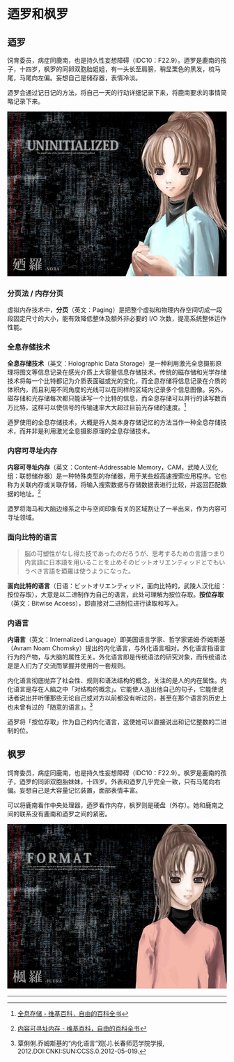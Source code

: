 # 迺罗和枫罗

## 迺罗

饲育委员，病症同鹿南，也是持久性妄想障碍（IDC10：F22.9）。迺罗是鹿南的孩子，十四岁，枫罗的同卵双胞胎姐姐，有一头长至肩膀，稍显栗色的黑发，梳马尾，马尾向左偏。妄想自己是储存器，表情冷淡。

迺罗会通过记日记的方法，将自己一天的行动详细记录下来，将鹿南要求的事情简略记录下来。

![nora](./images/thumb_nora.jpg)

### 分页法 / 内存分页

虚拟内存技术中，**分页**（英文：Paging）是把整个虚拟和物理内存空间切成一段段固定尺寸的大小，能有效降低整体及额外非必要的 I/O 次数，提高系统整体运作性能。

### 全息存储技术

**全息存储技术**（英文：Holographic Data Storage）是一种利用激光全息摄影原理将图文等信息记录在感光介质上大容量信息存储技术。传统的磁存储和光学存储技术将每一个比特都记为介质表面磁或光的变化，而全息存储将信息记录在介质的体积内，而且利用不同角度的光线可以在同样的区域内记录多个信息图像。另外，磁存储和光存储每次都只能读写一个比特的信息，而全息存储可以并行的读写数百万比特，这样可以使信号的传输速率大大超过目前光存储的速度。[^1]

迺罗使用的全息存储技术，大概是将人类本身存储记忆的方法当作一种全息存储技术，而并非是利用激光全息摄影原理的全息存储技术。

### 内容可寻址内存

**内容可寻址内存**（英文：Content-Addressable Memory，CAM，武陵人汉化组：联想储存器）是一种特殊类型的存储器，用于某些超高速搜索应用程序。它也称为关联内存或关联存储，将输入搜索数据与存储数据表进行比较，并返回匹配数据的地址。[^2]

迺罗将海马和大脑边缘系之中与空间印象有关的区域割让了一半出来，作为内容可寻址领域。

### 面向比特的语言

> 脳の可塑性がなし得た技であったのだろうが、思考するための言語つまり内言語に日本語を用いることを止めそのビットオリエンティッドとでもいうべき言語を廼羅は使うようになった。

**面向比特的语言**（日语：ビットオリエンティッド，面向比特的，武陵人汉化组：按位存取），大意是以二进制作为自己的语言，此处可理解为按位存取。**按位存取**（英文：Bitwise Access），即直接对二进制位进行读取和写入。

### 内语言

**内语言**（英文：Internalized Language）即美国语言学家、哲学家诺姆·乔姆斯基（Avram Noam Chomsky）提出的内化语言，与外化语言相对。外化语言指语言行为的产物，与大脑的属性无关。外化语言即是传统语法的研究对象，而传统语法是是人们为了交流而掌握并使用的一套规则。

内化语言彻底抛弃了社会性、规则和语法结构的概念，关注的是人的内在属性。内化语言是存在人脑之中「对结构的概念」。它能使人造出他自己的句子，它能使说话者说出并听懂那些无论自己或对方以前都没有听过的，甚至在那个语言的历史上也未曾有过的「随意的语言」。[^3]

迺罗将「按位存取」作为自己的内化语言，这使她可以直接说出和记忆整数的二进制的位。

## 枫罗

饲育委员，病症同鹿南，也是持久性妄想障碍（IDC10：F22.9）。枫罗是鹿南的孩子，迺罗的同卵双胞胎妹妹，十四岁。外表和迺罗几乎完全一致，只有马尾向右偏。妄想自己是大容量记忆装置，面部表情丰富。

可以将鹿南看作中央处理器，迺罗看作内存，枫罗则是硬盘（外存）。她和鹿南之间的联系没有鹿南和迺罗之间的紧密。

![fura](./images/thumb_fura.jpg)

---

[^1]: [全息存储 - 维基百科，自由的百科全书](https://zh.wikipedia.org/wiki/%E5%85%A8%E6%81%AF%E5%AD%98%E5%82%A8)
[^2]: [内容可寻址内存 - 维基百科，自由的百科全书](https://zh.wikipedia.org/wiki/%E5%86%85%E5%AE%B9%E5%8F%AF%E5%AF%BB%E5%9D%80%E5%86%85%E5%AD%98)
[^3]: 覃俐俐.乔姆斯基的“内化语言”观[J].长春师范学院学报, 2012.DOI:CNKI:SUN:CCSS.0.2012-05-019.
